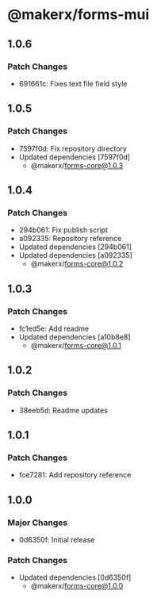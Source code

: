 # @makerx/forms-mui

## 1.0.6

### Patch Changes

- 691661c: Fixes text file field style

## 1.0.5

### Patch Changes

- 7597f0d: Fix repository directory
- Updated dependencies [7597f0d]
  - @makerx/forms-core@1.0.3

## 1.0.4

### Patch Changes

- 294b061: Fix publish script
- a092335: Repository reference
- Updated dependencies [294b061]
- Updated dependencies [a092335]
  - @makerx/forms-core@1.0.2

## 1.0.3

### Patch Changes

- fc1ed5e: Add readme
- Updated dependencies [a10b8e8]
  - @makerx/forms-core@1.0.1

## 1.0.2

### Patch Changes

- 38eeb5d: Readme updates

## 1.0.1

### Patch Changes

- fce7281: Add repository reference

## 1.0.0

### Major Changes

- 0d6350f: Initial release

### Patch Changes

- Updated dependencies [0d6350f]
  - @makerx/forms-core@1.0.0
